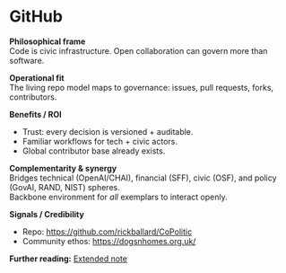 # GitHub

**Philosophical frame**  
Code is civic infrastructure. Open collaboration can govern more than software.

**Operational fit**  
The living repo model maps to governance: issues, pull requests, forks, contributors.

**Benefits / ROI**  
- Trust: every decision is versioned + auditable.  
- Familiar workflows for tech + civic actors.  
- Global contributor base already exists.

**Complementarity & synergy**  
Bridges technical (OpenAI/CHAI), financial (SFF), civic (OSF), and policy (GovAI, RAND, NIST) spheres.  
Backbone environment for *all* exemplars to interact openly.

**Signals / Credibility**  
- Repo: https://github.com/rickballard/CoPolitic  
- Community ethos: https://dogsnhomes.org.uk/


**Further reading:** [Extended note](/funders/extended/GitHub.md)
